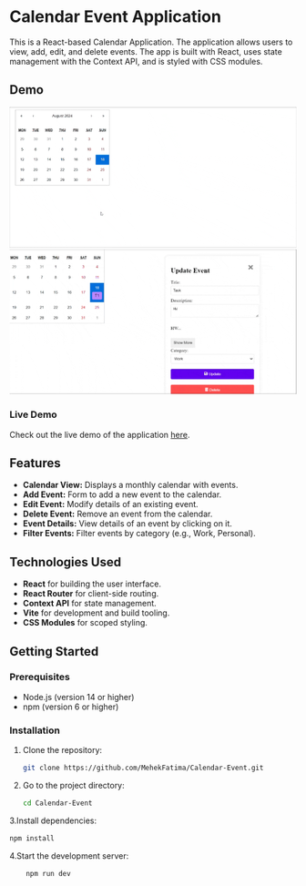 # Calendar Event Application

This is a React-based Calendar Application. The application allows users to view, add, edit, and delete events. The app is built with React, uses state management with the Context API, and is styled with CSS modules.

## Demo 



![Demo 1](demo/demo-1.gif)
![Demo 2](demo/demo-2.gif)

### Live Demo

Check out the live demo of the application [here](https://calendarapp-mehek.netlify.app/).

## Features

- **Calendar View:** Displays a monthly calendar with events.
- **Add Event:** Form to add a new event to the calendar.
- **Edit Event:** Modify details of an existing event.
- **Delete Event:** Remove an event from the calendar.
- **Event Details:** View details of an event by clicking on it.
- **Filter Events:** Filter events by category (e.g., Work, Personal).

## Technologies Used

- **React** for building the user interface.
- **React Router** for client-side routing.
- **Context API** for state management.
- **Vite** for development and build tooling.
- **CSS Modules** for scoped styling.

## Getting Started

### Prerequisites

- Node.js (version 14 or higher)
- npm (version 6 or higher)

### Installation

1. Clone the repository:
   ```bash
   git clone https://github.com/MehekFatima/Calendar-Event.git
2. Go to the project directory:
   ```bash
   cd Calendar-Event
3.Install dependencies:
   ```bash
   npm install
```

4.Start the development server:
  ```bash:
      npm run dev
```




